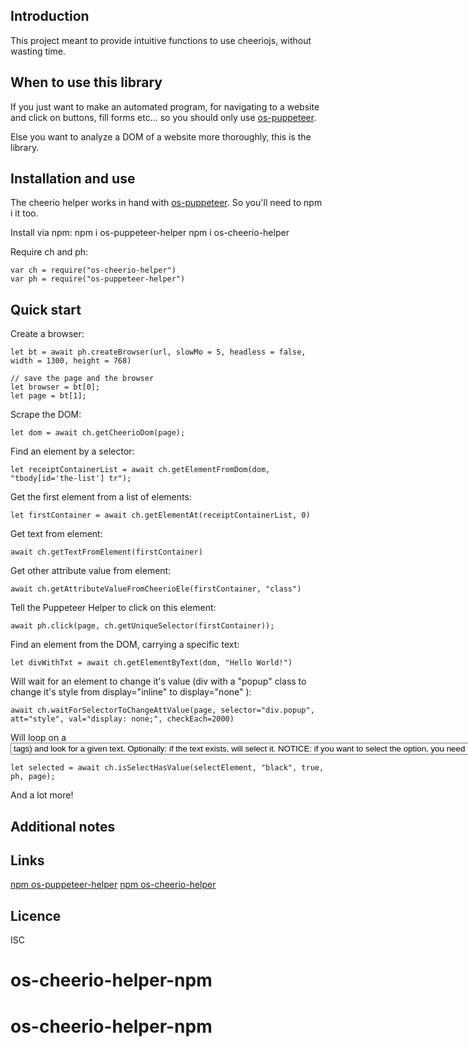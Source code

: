 Introduction
------------

This project meant to provide intuitive functions to use cheeriojs, without wasting time.

## When to use this library
If you just want to make an automated program, for navigating to a website and click on buttons, fill forms etc... so you should only use [os-puppeteer](https://www.npmjs.com/package/os-puppeteer-helper).

Else you want to analyze a DOM of a website more thoroughly, this is the library.


## Installation and use

The cheerio helper works in hand with [os-puppeteer](https://www.npmjs.com/package/os-puppeteer-helper). So you'll need to npm i it too. 

Install via npm:
    npm i os-puppeteer-helper
    npm i os-cheerio-helper
        
Require ch and ph:
        
    var ch = require("os-cheerio-helper")
    var ph = require("os-puppeteer-helper")
 
## Quick start

Create a browser:     
    
    let bt = await ph.createBrowser(url, slowMo = 5, headless = false, width = 1300, height = 768)
        
    // save the page and the browser
    let browser = bt[0];
    let page = bt[1];
        
        
Scrape the DOM:

    let dom = await ch.getCheerioDom(page);
    
Find an element by a selector:

    let receiptContainerList = await ch.getElementFromDom(dom, "tbody[id='the-list'] tr");

Get the first element from a list of elements:

    let firstContainer = await ch.getElementAt(receiptContainerList, 0)
    
Get text from element:

    await ch.getTextFromElement(firstContainer)   
 
Get other attribute value from element:

    await ch.getAttributeValueFromCheerioEle(firstContainer, "class")   
                 
Tell the Puppeteer Helper to click on this element:  

    await ph.click(page, ch.getUniqueSelector(firstContainer));
    
Find an element from the DOM, carrying a specific text:
    
    let divWithTxt = await ch.getElementByText(dom, "Hello World!")    

Will wait for an element to change it's value (div with a "popup" class to change it's style from display="inline" to display="none" ):

    await ch.waitForSelectorToChangeAttValue(page, selector="div.popup", att="style", val="display: none;", checkEach=2000)

Will loop on a <select> element children (<option> tags) and look for a given text.
Optionally: if the text exists, will select it.
NOTICE: if you want to select the option, you need to supply a puppeteer helper instance, a page instance, and toggle the selectIfExists to true

    let selected = await ch.isSelectHasValue(selectElement, "black", true, ph, page);
        
And a lot more!

## Additional notes

## Links
[npm os-puppeteer-helper](https://www.npmjs.com/package/os-puppeteer-helper)
[npm os-cheerio-helper](https://www.npmjs.com/package/os-cheerio-helper)

## Licence
ISC


# os-cheerio-helper-npm
# os-cheerio-helper-npm
